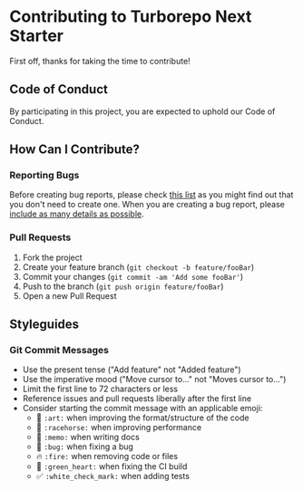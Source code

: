 # Contributing to Turborepo Next Starter

First off, thanks for taking the time to contribute!

## Code of Conduct

By participating in this project, you are expected to uphold our Code of Conduct.

## How Can I Contribute?

### Reporting Bugs

Before creating bug reports, please check [this list](https://github.com/chepetime/turborepo-next-starter/issues) as you might find out that you don't need to create one. When you are creating a bug report, please [include as many details as possible](https://github.com/chepetime/turborepo-next-starter/issues/new).

### Pull Requests

1. Fork the project
2. Create your feature branch (`git checkout -b feature/fooBar`)
3. Commit your changes (`git commit -am 'Add some fooBar'`)
4. Push to the branch (`git push origin feature/fooBar`)
5. Open a new Pull Request

## Styleguides

### Git Commit Messages

- Use the present tense ("Add feature" not "Added feature")
- Use the imperative mood ("Move cursor to..." not "Moves cursor to...")
- Limit the first line to 72 characters or less
- Reference issues and pull requests liberally after the first line
- Consider starting the commit message with an applicable emoji:
    - :art: `:art:` when improving the format/structure of the code
    - :racehorse: `:racehorse:` when improving performance
    - :memo: `:memo:` when writing docs
    - :bug: `:bug:` when fixing a bug
    - :fire: `:fire:` when removing code or files
    - :green_heart: `:green_heart:` when fixing the CI build
    - :white_check_mark: `:white_check_mark:` when adding tests
